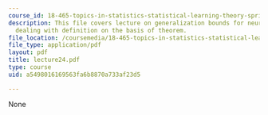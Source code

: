 ```yaml
---
course_id: 18-465-topics-in-statistics-statistical-learning-theory-spring-2007
description: This file covers lecture on generalization bounds for neural networks
  dealing with definition on the basis of theorem.
file_location: /coursemedia/18-465-topics-in-statistics-statistical-learning-theory-spring-2007/a5498016169563fa6b8870a733af23d5_lecture24.pdf
file_type: application/pdf
layout: pdf
title: lecture24.pdf
type: course
uid: a5498016169563fa6b8870a733af23d5

---
```

None